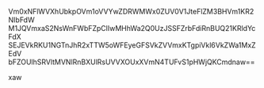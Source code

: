 Vm0xNFlWVXhUbkpOVm1oVVYwZDRWMWx0ZUV0V1JteFlZM3BHVm1KR2NIbFdW
M1JQVmxaS2NsWnFWbFZpClIwMHhWa2Q0UzJSSFZrbFdiRnBUQ21KRldYcFdX
SEJEVkRKU1NGTnJhR2xTTW5oWFEyeGFSVkZVVmxKTgpiVkl6VkZWa1MxZEdV
bFZOUlhSRVltMVNlRnBXUlRsUVVXOUxXVmN4TUFvS1pHWjQKCmdnaw==

xaw